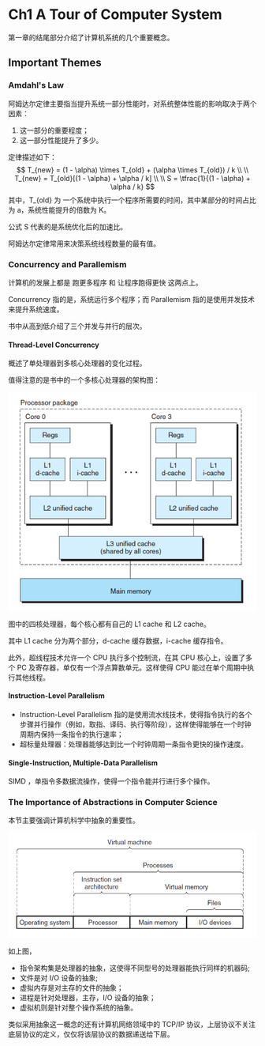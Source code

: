 # Ch1 A Tour of Computer System

第一章的结尾部分介绍了计算机系统的几个重要概念。

## Important Themes

### Amdahl's Law

阿姆达尔定律主要指当提升系统一部分性能时，对系统整体性能的影响取决于两个因素：

1. 这一部分的重要程度；
2. 这一部分性能提升了多少。

定律描述如下：
$$
T_{new} = (1 - \alpha) \times T_{old} + (\alpha \times T_{old})  /  k
\\
\\
T_{new} = T_{old}[(1 - \alpha) + \alpha / k]
\\
\\
S = \tfrac{1}{(1 - \alpha) + \alpha / k}
$$
其中，T_{old} 为 一个系统中执行一个程序所需要的时间，其中某部分的时间占比为 a，系统性能提升的倍数为 K。

公式 S  代表的是系统优化后的加速比。

阿姆达尔定律常用来决策系统线程数量的最有值。



### Concurrency and Parallemism

计算机的发展上都是 跑更多程序 和 让程序跑得更快 这两点上。

Concurrency 指的是，系统运行多个程序；而 Parallemism 指的是使用并发技术来提升系统速度。

书中从高到低介绍了三个并发与并行的层次。



#### Thread-Level Concurrency

概述了单处理器到多核心处理器的变化过程。

值得注意的是书中的一个多核心处理器的架构图：

![image-20210928221703040](assets/image-20210928221703040.png)

图中的四核处理器，每个核心都有自己的 L1 cache 和 L2 cache。

其中 L1 cache 分为两个部分，d-cache 缓存数据，i-cache 缓存指令。

此外，超线程技术允许一个 CPU 执行多个控制流，在其 CPU 核心上，设置了多个 PC 及寄存器，单仅有一个浮点算数单元。这样使得 CPU 能过在单个周期中执行其他线程。



#### Instruction-Level Parallelism

* Instruction-Level Parallelism 指的是使用流水线技术，使得指令执行的各个步骤并行操作（例如，取指、译码、执行等阶段），这样使得能够在一个时钟周期内保持一条指令的执行速率；
* 超标量处理器：处理器能够达到比一个时钟周期一条指令更快的操作速度。



#### Single-Instruction, Multiple-Data Parallelism

SIMD ，单指令多数据流操作，使得一个指令能并行进行多个操作。



### The Importance of Abstractions in Computer Science

本节主要强调计算机科学中抽象的重要性。

![image-20210928222819982](assets/image-20210928222819982.png)

如上图，

* 指令架构集是处理器的抽象，这使得不同型号的处理器能执行同样的机器码;
* 文件是对 I/O 设备的抽象;
* 虚拟内存是对主存的文件的抽象；
* 进程是针对处理器，主存，I/O 设备的抽象；
* 虚拟机则是针对整个操作系统的抽象。

类似采用抽象这一概念的还有计算机网络领域中的 TCP/IP 协议，上层协议不关注底层协议的定义，仅仅将该层协议的数据递送给下层。



